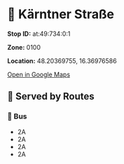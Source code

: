 # 🚉 Kärntner Straße


**Stop ID:** at:49:734:0:1

**Zone:** 0100

**Location:** 48.20369755, 16.36976586

[Open in Google Maps](https://www.google.com/maps?q=48.20369755,16.36976586)

## 🚆 Served by Routes

### 🚌 Bus
- 2A
- 2A
- 2A
- 2A